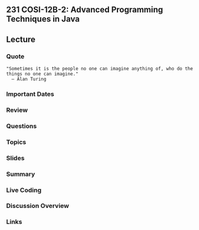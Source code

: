 ## 231 COSI-12B-2: Advanced Programming Techniques in Java

## Lecture

### Quote

```text
"Sometimes it is the people no one can imagine anything of, who do the things no one can imagine." 
  ― Alan Turing
```

### Important Dates


### Review


### Questions


### Topics


### Slides


### Summary


### Live Coding


### Discussion Overview


### Links
